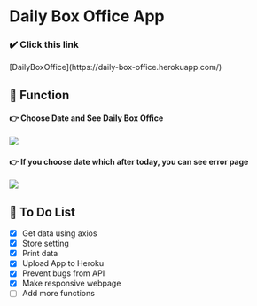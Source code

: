 # Daily Box Office App

<h3>✔️ Click this link</h3>
[DailyBoxOffice](https://daily-box-office.herokuapp.com/)
<br/>

<h2>🎥 Function</h2>

<h4>👉 Choose Date and See Daily Box Office</h4>
<img src="https://user-images.githubusercontent.com/50460114/75880438-9ea97b00-5e60-11ea-8e5b-284dbfd23019.png" />

<h4>👉 If you choose date which after today, you can see error page</h4>
<img src="https://user-images.githubusercontent.com/50460114/75880676-12e41e80-5e61-11ea-9c68-91b3ecef2b0c.png"/>

<h2>🎥 To Do List</h2>

- [x] Get data using axios
- [x] Store setting
- [x] Print data
- [x] Upload App to Heroku
- [x] Prevent bugs from API
- [x] Make responsive webpage
- [ ] Add more functions
